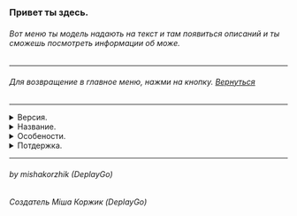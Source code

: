 ### Привет ты здесь.
###### Вот меню ты модель надають на текст и там появиться описаний и ты сможешь посмотреть информации об може.

---

###### Для возвращение в главное меню, нажми на кнопку. <a href="README.md">Вернуться</a>

---

<details id="missing-code-coverage">
  <summary>Версия.</summary>

##### Мод идет на версию майнкрафта 1.15.2 Мод стабильный, чем нижче версия тем стареё мод. И меньшая оптимизация. Ну и менше контента .
</details>

<details id="missing-code-coverage">
  <summary>Название.</summary>

##### Мод називається multi-overworld_update, мод так називається бо он обновляет мир и добавляет caves and clifs. И не тілько!
</details>

 <details id="missing-code-coverage">
  <summary>Особености.</summary>

##### Мод ще добавляет нових мобов, новые блоки, предметы, и много другого!
</details>

<details id="missing-code-coverage">
  <summary>Потдержка.</summary>

##### Мод будет ще обновляться, и будет добавлять все больше и больше контента! Надеюсь мод тебе понравиться!
</details>

---

###### by mishakorzhik (DeplayGo)
###### Создатель Міша Коржик (DeplayGo)
